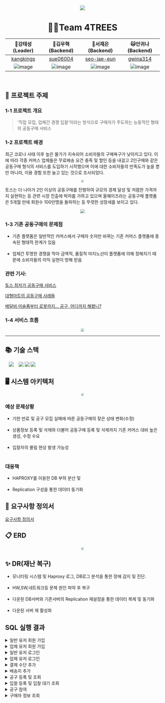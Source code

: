 <br></br>
---

<div align="center">
  <img src="https://github.com/beyond-sw-camp/be06-1st-4TREES-0909/assets/82444759/adebff05-9206-4b6a-8ae2-475590c542e7"  align="center"/>
</div>

<div align="center">

<h1> 🤼‍♂️Team 4TREES</h2>

|                                                      🐯강태성(Leader)                                                      |                                                     🐶김우혁 (Backend)                                                     |🐺서재은(Backend)|🐱안귀나(Backend)|
|:---------------------------------------------------------------------------------------------------------------------:|:---------------------------------------------------------------------------------------------------------------------:|:---:|:---:|
|                                       [kangkings](https://github.com/kangkings)                                       |                                        [sue06004](https://github.com/sue06004)                                        |[seo-jae-eun](https://github.com/seo-jae-eun)|[gwina314](https://github.com/gwina314)|
| ![image](https://github.com/beyond-sw-camp/be06-1st-4TREES-0909/assets/82444759/4fb54008-8707-42ce-afe1-7629d5b4d3f0) | ![image](https://github.com/beyond-sw-camp/be06-1st-4TREES-0909/assets/82444759/d75c4e0d-8457-480c-9711-4b127811eb02) |![image](https://github.com/beyond-sw-camp/be06-1st-4TREES-0909/assets/82444759/00202b26-27e4-4696-9570-829af4388e37)|![image](https://github.com/beyond-sw-camp/be06-1st-4TREES-0909/assets/82444759/74d7bf68-0bf2-4082-8b9e-e36a43b2e555)
</div>


<br>

## 📌 프로젝트 주제

### 1-1 프로젝트 개요
>'직접 모집, 업체간 경쟁 입찰'이라는 방식으로
> 구매자가 주도하는 능동적인 형태의 공동구매 서비스


### 1-2 프로젝트 배경

최근 코로나 사태 이후 높은 물가가 지속되어 소비자들의 구매욕구가 낮아지고 있다.
이에 따라 각종 커머스 업체들은 무료배송 요건 충족 및 할인 등을 내걸고
2인구매와 같은 공동구매 형식의 서비스를 도입하기 시작했으며 이에 대한
소비자들의 만족도가 높을 뿐만 아니라, 이용 경험 또한 늘고 있는 것으로 조사되었다.
<div align="center">
<img src="https://file.mk.co.kr/meet/neds/2022/03/image_readtop_2022_203973_16469787734964652.jpg" style="zoom:50%" ></img>
</div>

토스는 더 나아가 2인 이상의 공동구매를 진행하여 규모의 경제 달성 및 저렴한 가격까지 실현하는 등
관련 시장 진출에 박차를 가하고 있으며 올웨이즈라는 공동구매 플랫폼은 5개월 만에
회원수 100만명을 돌파하는 등 뚜렷한 성장세를 보이고 있다.
<div align="center">
<img style="zoom:85%" src="https://file.mk.co.kr/meet/neds/2022/03/image_readbot_2022_203973_16469787734964654.jpg" align="center"></img>
</div>

<div>

### 1-3 기존 공동구매의 문제점
- 기존 플랫폼은 일반적인 커머스에서 구매자 숫자만 바뀌는 기존 커머스 플랫폼에 종속된 형태적 한계가 있음
<br></br>
- 업체간 투명한 경쟁을 막아 금액적, 품질적 마지노선이 플랫폼에 의해 정해지기 때문에 소비자들의 이익 실현이 방해 받음

### 관련 기사:

<a href="https://www.logibridge.kr/product/daily177">토스 최저가 공동구매 서비스</a>

<a href="https://pabii.com/news/278755/">대형마트의 공동구매 사례들</a>

<a href="https://www.mk.co.kr/economy/view.php?sc=50000001&year=2022&no=203973">배달비·미술품부터 로봇까지… 공구, 어디까지 해봤니?</a>


</div>



### 1-4 서비스 흐름
<div align="center">
<img src="https://github.com/beyond-sw-camp/be06-1st-4TREES-0909/assets/82444759/93fbc229-00ee-4c1c-8ce9-75094de61f9f" style="zoom: 60%"></img>
</div>

---

## 📚 기술 스택

&nbsp;&nbsp;&nbsp;<img src="https://img.shields.io/badge/MariaDB-003545?style=flat&logo=MariaDB&logoColor=white"/></a>
&nbsp;&nbsp;&nbsp;<img src="https://img.shields.io/badge/Haproxy-6DB33F?style=flat&logo=haproxy&logoColor=white&color=green"/></a></a>
<img src="https://img.shields.io/badge/github-181717?style=flat&logo=github&logoColor=white">
<img src="https://img.shields.io/badge/git-F05032?style=flat&logo=git&logoColor=white">


## 🖥️ 시스템 아키텍처

<div align="center">
<img src="https://github.com/beyond-sw-camp/be06-1st-4TREES-0909/assets/82444759/ba3469c1-3044-4b2f-96db-5779d2af2aca" style="zoom: 50%"></img>
</div>

### 예상 문제상황
- 기한 만료 및 공구 모집 실패에 따른 공동구매의 잦은 상태 변화(수정)
  <br></br>
- 상품정보 등록 및 삭제와 더불어 공동구매 등록 및 삭제까지 기존 커머스 대비 높은 생성, 수정 수요
  <br></br>
- 입찰자의 몰림 현상 발생 가능성
  <br></br>

### 대응책
- HAPROXY를 이용한 DB 부하 분산 및
  <br></br>
- Replication 구성을 통한 데이터 동기화

## 📄 요구사항 정의서
<a href="https://github.com/beyond-sw-camp/be06-1st-4TREES-0909/wiki">요구사항 정의서</a>


## 📋 ERD

<div align="center">
<img src="https://github.com/beyond-sw-camp/be06-1st-4TREES-0909/assets/82444759/66f992d1-5753-420d-8081-fee692fb5591" style="zoom: 50%"></img>
</div>

## ✨ DR(재난 복구)

- 모니터링 시스템 및 Haproxy 로그, DB로그 분석을 통한 장애 감지 및 진단.
<br></br>
- HW,SW,네트워크등 문제 원인 파악 후 복구
  <br></br>
- 다운된 DB서버와 기존서버의 Replication 재설정을 통한 데이터 복제 및 동기화
  <br></br>
- 다운된 서버 재 활성화


## SQL 실행 결과

<details>
<summary>일반 유저 회원 가입</summary>
<div>
<figure align="center"> 
  <img src="z"/>
    <p>~~~ 조회</p>
 </figure>
</div>
</details>

<details>
<summary>업체 유저 회원 가입</summary>
<div>
<figure align="center"> 
  <img src="z"/>
    <p>~~~ 조회</p>
 </figure>
</div>
</details>

<details>
<summary>일반 유저 로그인</summary>
<div>
<figure align="center"> 
  <img src="z"/>
    <p>~~~ 조회</p>
 </figure>
</div>
</details>

<details>
<summary>업체 유저 로그인</summary>
<div>
<figure align="center"> 
  <img src="z"/>
    <p>~~~ 조회</p>
 </figure>
</div>
</details>

<details>
<summary>결제 수단 추가</summary>
<div>
<figure align="center"> 
  <img src="z"/>
    <p>~~~ 조회</p>
 </figure>
</div>
</details>

<details>
<summary>배송지 추가</summary>
<div>
<figure align="center"> 
  <img src="z"/>
    <p>~~~ 조회</p>
 </figure>
</div>
</details>

<details>
<summary>공구 등록 및 조회</summary>
<div>
<figure align="center"> 
  <img src="z"/>
    <p>~~~ 조회</p>
 </figure>
</div>
</details>

<details>
<summary>입찰 등록 및 입찰 대기 조회</summary>
<div>
<figure align="center"> 
  <img src="z"/>
    <p>~~~ 조회</p>
 </figure>
</div>
</details>

<details>
<summary>공구 참여</summary>
<div>
<figure align="center"> 
  <img src="z"/>
    <p>~~~ 조회</p>
 </figure>
</div>
</details>

<details>
<summary>구매자 정보 조회</summary>
<div>
<figure align="center"> 
  <img src="z"/>
    <p>~~~ 조회</p>
 </figure>
</div>
</details>



